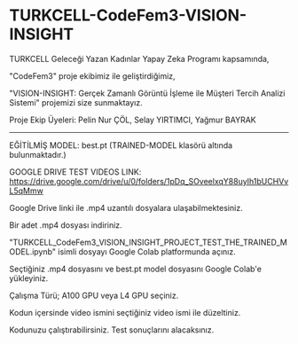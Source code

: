 # TURKCELL-CodeFem3-VISION-INSIGHT

TURKCELL Geleceği Yazan Kadınlar Yapay Zeka Programı kapsamında, 

"CodeFem3" proje ekibimiz ile geliştirdiğimiz,

"VISION-INSIGHT: Gerçek Zamanlı Görüntü İşleme ile Müşteri Tercih Analizi Sistemi" projemizi size sunmaktayız.

Proje Ekip Üyeleri: Pelin Nur ÇÖL, Selay YIRTIMCI, Yağmur BAYRAK

----------------------------------------------------------------------

EĞİTİLMİŞ MODEL: best.pt (TRAINED-MODEL klasörü altında bulunmaktadır.)

GOOGLE DRIVE TEST VIDEOS LINK: https://drive.google.com/drive/u/0/folders/1pDq_SOveelxqY88uyIh1bUCHVvL5qMmw

Google Drive linki ile .mp4 uzantılı dosyalara ulaşabilmektesiniz.

Bir adet .mp4 dosyası indiriniz.

"TURKCELL_CodeFem3_VISION_INSIGHT_PROJECT_TEST_THE_TRAINED_MODEL.ipynb" isimli dosyayı Google Colab platformunda açınız.

Seçtiğiniz .mp4 dosyasını ve best.pt model dosyasını Google Colab'e yükleyiniz.

Çalışma Türü; A100 GPU veya L4 GPU seçiniz.

Kodun içersinde video ismini seçtiğiniz video ismi ile düzeltiniz.

Kodunuzu çalıştırabilirsiniz. Test sonuçlarını alacaksınız.
